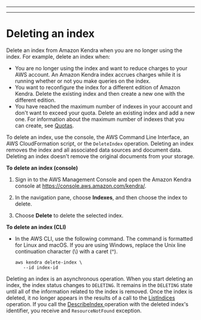 --------

--------

# Deleting an index<a name="delete-index"></a>

 Delete an index from Amazon Kendra when you are no longer using the index\. For example, delete an index when: 
+ You are no longer using the index and want to reduce charges to your AWS account\. An Amazon Kendra index accrues charges while it is running whether or not you make queries on the index\.
+ You want to reconfigure the index for a different edition of Amazon Kendra\. Delete the existing index and then create a new one with the different edition\.
+ You have reached the maximum number of indexes in your account and don't want to exceed your quota\. Delete an existing index and add a new one\. For information about the maximum number of indexes that you can create, see [Quotas](quotas.md#quota-details)\.

To delete an index, use the console, the AWS Command Line Interface, an AWS CloudFormation script, or the `DeleteIndex` operation\. Deleting an index removes the index and all associated data sources and document data\. Deleting an index doesn't remove the original documents from your storage\.

**To delete an index \(console\)**

1. Sign in to the AWS Management Console and open the Amazon Kendra console at [https://console\.aws\.amazon\.com/kendra/](https://console.aws.amazon.com/kendra/)\.

1. In the navigation pane, choose **Indexes**, and then choose the index to delete\.

1. Choose **Delete** to delete the selected index\.

**To delete an index \(CLI\)**
+ In the AWS CLI, use the following command\. The command is formatted for Linux and macOS\. If you are using Windows, replace the Unix line continuation character \(\\\) with a caret \(^\)\.

  ```
  aws kendra delete-index \
     --id index-id
  ```

Deleting an index is an asynchronous operation\. When you start deleting an index, the index status changes to `DELETING`\. It remains in the `DELETING` state until all of the information related to the index is removed\. Once the index is deleted, it no longer appears in the results of a call to the [ ListIndices ](API_ListIndices.md) operation\. If you call the [ DescribeIndex ](API_DescribeIndex.md) operation with the deleted index's identifier, you receive and `ResourceNotFound` exception\.